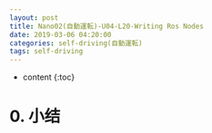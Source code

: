 ```yaml
---
layout: post
title: Nano02(自動運転)-U04-L20-Writing Ros Nodes
date: 2019-03-06 04:20:00
categories: self-driving(自動運転)
tags: self-driving
---
```

* content
{:toc}

# 0. 小结
